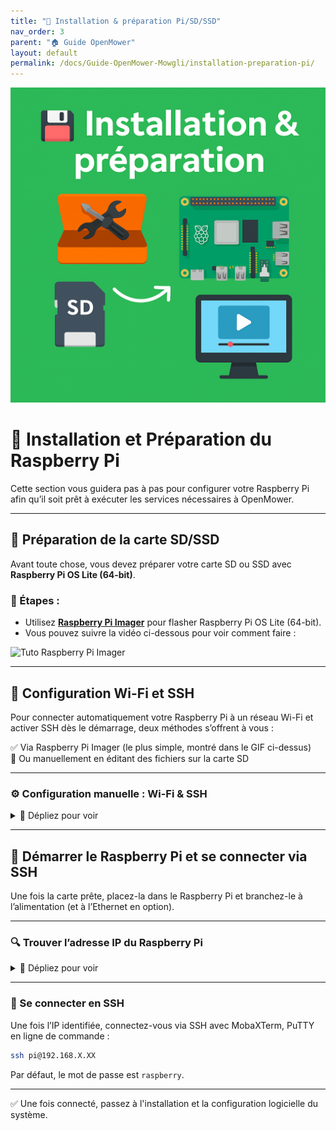 ```yaml
---
title: "💾 Installation & préparation Pi/SD/SSD"
nav_order: 3
parent: "🏠 Guide OpenMower"
layout: default
permalink: /docs/Guide-OpenMower-Mowgli/installation-preparation-pi/
---
```

![Illustration installation et préparation](/img/illustration-installation.png)

# 💾 Installation et Préparation du Raspberry Pi

Cette section vous guidera pas à pas pour configurer votre Raspberry Pi afin qu’il soit prêt à exécuter les services nécessaires à OpenMower.

---

## 📀 Préparation de la carte SD/SSD

Avant toute chose, vous devez préparer votre carte SD ou SSD avec **Raspberry Pi OS Lite (64-bit)**.

### 🔧 Étapes :
- Utilisez [**Raspberry Pi Imager**](https://www.raspberrypi.com/software/) pour flasher Raspberry Pi OS Lite (64-bit).
- Vous pouvez suivre la vidéo ci-dessous pour voir comment faire :

![Tuto Raspberry Pi Imager](https://github.com/juditech3D/Guide-DIY-OpenMower-Mowgli-pour-Robots-Tondeuses-Yard500-et-500B/blob/main/M%C3%A9dia/Tuto%20raspberry%20pi%20imager%20%E2%80%90%20R%C3%A9alis%C3%A9e%20avec%20Clipchamp.gif)

---

## 📡 Configuration Wi-Fi et SSH

Pour connecter automatiquement votre Raspberry Pi à un réseau Wi-Fi et activer SSH dès le démarrage, deux méthodes s’offrent à vous :

✅ Via Raspberry Pi Imager (le plus simple, montré dans le GIF ci-dessus)  
🔧 Ou manuellement en éditant des fichiers sur la carte SD

---

### ⚙️ Configuration manuelle : Wi-Fi & SSH
<details>
<summary>📂 Dépliez pour voir</summary>

#### 1. Préparation de la carte SD

1. Gravez l’image Raspberry Pi OS (64 bits) sur la carte SD avec **Raspberry Pi Imager** ou **Balena Etcher**
2. Insérez la carte dans votre ordinateur
3. Accédez à la partition `boot` (visible depuis Windows/macOS/Linux)
4. Ouvrez un éditeur de texte (Notepad++, TextEdit, Nano…)

#### 2. Créez le fichier `wpa_supplicant.conf`

```sh
country=FR
ctrl_interface=DIR=/var/run/wpa_supplicant GROUP=netdev
update_config=1

network={
    ssid="Votre_SSID"
    psk="Votre_Mot_de_passe"
    key_mgmt=WPA-PSK
}
```

#### 💡 Pour plusieurs réseaux :
```sh
network={
    ssid="Premier_SSID"
    psk="Premier_Mot_de_passe"
    key_mgmt=WPA-PSK
    priority=2
}

network={
    ssid="Deuxieme_SSID"
    psk="Deuxieme_Mot_de_passe"
    key_mgmt=WPA-PSK
    priority=1
}
```

---

#### 3. Activez SSH

Créez un fichier vide nommé `ssh` (sans extension) dans la partition `boot`.

---

#### 4. Sauvegardez et éjectez

- Enregistrez les fichiers
- Éjectez proprement la carte SD ou SSD

</details>

---

## 🚀 Démarrer le Raspberry Pi et se connecter via SSH

Une fois la carte prête, placez-la dans le Raspberry Pi et branchez-le à l’alimentation (et à l’Ethernet en option).

---

### 🔍 Trouver l’adresse IP du Raspberry Pi
<details>
<summary>📡 Dépliez pour voir</summary>

#### 🌐 Méthode 1 – Depuis votre box Internet

- Accédez à votre box (ex : `192.168.1.1`)
- Repérez un appareil nommé **raspberrypi**

#### 🛠️ Méthode 2 – Avec [Advanced IP Scanner](https://www.advanced-ip-scanner.com/fr/)

- Téléchargez, scannez votre réseau
- Repérez un appareil nommé Raspberry Pi

![Advanced IP Scanner](https://github.com/juditech3D/Guide-DIY-OpenMower-Mowgli-pour-Robots-Tondeuses-Yard500-et-500B/blob/main/images/Advanced%20ip%20scanner/Advanced%20ip%20scanner.png)

</details>

---

### 🔑 Se connecter en SSH

Une fois l’IP identifiée, connectez-vous via SSH avec MobaXTerm, PuTTY en ligne de commande :

```sh
ssh pi@192.168.X.XX
```

Par défaut, le mot de passe est `raspberry`.

---

✅ Une fois connecté, passez à l'installation et la configuration logicielle du système.
